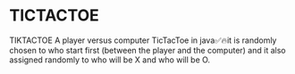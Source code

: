 # TICTACTOE
TIKTACTOE
A player versus computer TicTacToe in java✅🔥it is randomly chosen to who start first (between the player and the computer) and it also assigned randomly to who will be X and who will be O.
